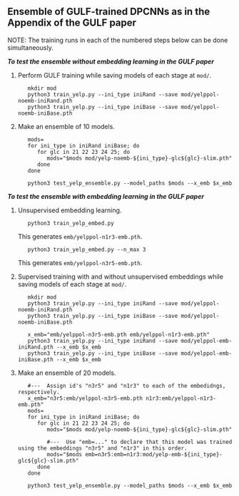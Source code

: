 ## Ensemble of GULF-trained DPCNNs as in the Appendix of the GULF paper

NOTE: The training runs in each of the numbered steps below can be done simultaneously.  

**_To test the ensemble without embedding learning in the GULF paper_**
  
  1. Perform GULF training while saving models of each stage at `mod/`.  
  
            mkdir mod
            python3 train_yelp.py --ini_type iniRand --save mod/yelppol-noemb-iniRand.pth
            python3 train_yelp.py --ini_type iniBase --save mod/yelppol-noemb-iniBase.pth
        
  2. Make an ensemble of 10 models.   
  
            mods=
            for ini_type in iniRand iniBase; do
               for glc in 21 22 23 24 25; do
                  mods="$mods mod/yelp-noemb-${ini_type}-glc${glc}-slim.pth"
               done
            done

            python3 test_yelp_ensemble.py --model_paths $mods --x_emb $x_emb


**_To test the ensemble with embedding learning in the GULF paper_**

  1. Unsupervised embedding learning.  

            python3 train_yelp_embed.py            
     This generates `emb/yelppol-n1r3-emb.pth`. 
   
            python3 train_yelp_embed.py --n_max 3  
     This generates `emb/yelppol-n3r5-emb.pth`. 
  
  2. Supervised training with and without unsupervised embeddings while saving models of each stage at `mod/`.  
  
            mkdir mod
            python3 train_yelp.py --ini_type iniRand --save mod/yelppol-noemb-iniRand.pth
            python3 train_yelp.py --ini_type iniBase --save mod/yelppol-noemb-iniBase.pth
        
            x_emb="emb/yelppol-n3r5-emb.pth emb/yelppol-n1r3-emb.pth"
            python3 train_yelp.py --ini_type iniRand --save mod/yelppol-emb-iniRand.pth --x_emb $x_emb 
            python3 train_yelp.py --ini_type iniBase --save mod/yelppol-emb-iniBase.pth --x_emb $x_emb 
        
  3. Make an ensemble of 20 models.   

            #---  Assign id's "n3r5" and "n1r3" to each of the embedidngs, respectively.  
            x_emb="n3r5:emb/yelppol-n3r5-emb.pth n1r3:emb/yelppol-n1r3-emb.pth"   
            mods=
            for ini_type in iniRand iniBase; do
               for glc in 21 22 23 24 25; do
                  mods="$mods mod/yelp-noemb-${ini_type}-glc${glc}-slim.pth"
     
                  #---  Use "emb=..." to declare that this model was trained using the embeddings "n3r5" and "n1r3" in this order.  
                  mods="$mods emb=n3r5:emb=n1r3:mod/yelp-emb-${ini_type}-glc${glc}-slim.pth"   
               done
            done

            python3 test_yelp_ensemble.py --model_paths $mods --x_emb $x_emb
